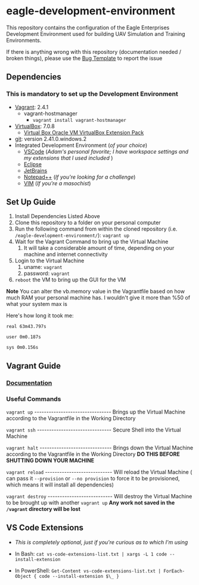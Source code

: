 # eagle-development-environment

This repository contains the configuration of the Eagle Enterprises Development Environment used for building UAV Simulation and Training Environments.

If there is anything wrong with this repository (documentation needed / broken things), please use the [Bug Template](https://github.com/Cybower/eagle-development-environment/issues/new?assignees=&labels=bug&projects=&template=bug-template.md&title=) to report the issue

## Dependencies

### **This is mandatory to set up the Development Environment**

- [Vagrant](https://developer.hashicorp.com/vagrant/downloads): 2.4.1
  - vagrant-hostmanager
    - `vagrant install vagrant-hostmanager`
- [VirtualBox](https://www.virtualbox.org/wiki/Downloads): 7.0.8
  - [Virtual Box Oracle VM VirtualBox Extension Pack](https://download.virtualbox.org/virtualbox/7.0.14/Oracle_VM_VirtualBox_Extension_Pack-7.0.14.vbox-extpack)
- [git](https://git-scm.com/downloads): version 2.41.0.windows.2
- Integrated Development Environment (_of your choice_)
  - [VSCode](https://code.visualstudio.com/download) (_Adam's personal favorite; I have workspace settings and my extensions that I used included_ )
  - [Eclipse](https://www.eclipse.org/downloads/)
  - [JetBrains](https://www.jetbrains.com/products/)
  - [Notepad++](https://notepad-plus-plus.org/downloads/) (_If you're looking for a challenge_)
  - [VIM](https://www.vim.org/download.php) (_If you're a masochist_)

## Set Up Guide

1. Install Dependencies Listed Above
2. Clone this repository to a folder on your personal computer
3. Run the following command from within the cloned repository (i.e. `/eagle-development-environment/`):
   `vagrant up`
4. Wait for the Vagrant Command to bring up the Virtual Machine
   1. It will take a considerable amount of time, depending on your machine and internet connectivity
5. Login to the Virtual Machine
   1. uname: `vagrant`
   2. password: `vagrant`
6. `reboot` the VM to bring up the GUI for the VM

**Note** You can alter the vb.memory value in the Vagrantfile based on how much RAM your personal machine has. I wouldn't give it more than %50 of what your system max is

Here's how long it took me:

`real 63m43.797s`

`user 0m0.187s`

`sys 0m0.156s`

## Vagrant Guide

### [Documentation](https://developer.hashicorp.com/vagrant/docs)

### Useful Commands

`vagrant up` -------------------------------- Brings up the Virtual Machine according to the Vagrantfile in the Working Directory

`vagrant ssh` ------------------------------- Secure Shell into the Virtual Machine

`vagrant halt` ------------------------------ Brings down the Virtual Machine according to the Vagrantfile in the Working Directory **DO THIS BEFORE SHUTTING DOWN YOUR MACHINE**

`vagrant reload` ---------------------------- Will reload the Virtual Machine ( can pass it `--provision` or `--no provision` to force it to be provisioned, which means it will install all dependencies)

`vagrant destroy` --------------------------- Will destroy the Virtual Machine to be brought up with another `vagrant up` **Any work not saved in the `/vagrant` directory will be lost**

## VS Code Extensions

- _This is completely optional, just if you're curious as to which I'm using_

- In Bash:
  `cat vs-code-extensions-list.txt | xargs -L 1 code --install-extension`

- In PowerShell:
  `Get-Content vs-code-extensions-list.txt | ForEach-Object { code --install-extension $\_ }`
